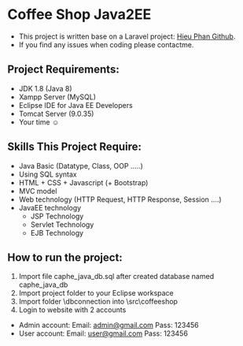 # Coffee Shop Java2EE
- This project is written base on a Laravel project: [Hieu Phan Github](https://github.com/hieuphanuit/Quan_Ly_Quan_Cafe).
- If you find any issues when coding please contactme.

## Project Requirements:
- JDK 1.8 (Java 8)
- Xampp Server (MySQL)
- Eclipse IDE for Java EE Developers
- Tomcat Server (9.0.35)
- Your time :relaxed:

## Skills This Project Require:
- Java Basic (Datatype, Class, OOP .....)
- Using SQL syntax 
- HTML + CSS + Javascript (+ Bootstrap)
- MVC model
- Web technology (HTTP Request, HTTP Response, Session ....)
- JavaEE technology
  - JSP Technology
  - Servlet Technology
  - EJB Technology

## How to run the project:
1. Import file caphe_java_db.sql after created database named caphe_java_db
2. Import project folder to your Eclipse workspace
3. Import folder \dbconnection into \src\coffeeshop
4. Login to website with 2 accounts
- Admin account: Email: admin@gmail.com Pass: 123456
- User account: Email: user@gmail.com Pass: 123456
